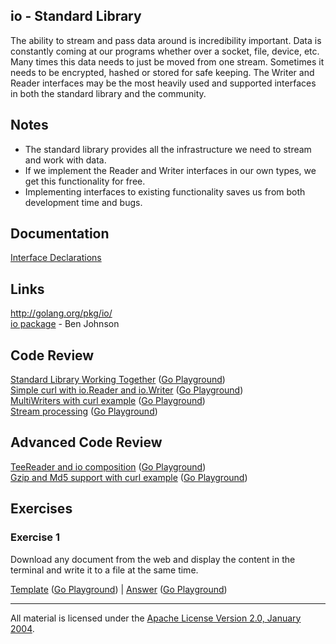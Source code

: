 ## io - Standard Library

The ability to stream and pass data around is incredibility important. Data is constantly coming at our programs whether over a socket, file, device, etc. Many times this data needs to just be moved from one stream. Sometimes it needs to be encrypted, hashed or stored for safe keeping. The Writer and Reader interfaces may be the most heavily used and supported interfaces in both the standard library and the community.

## Notes

* The standard library provides all the infrastructure we need to stream and work with data.
* If we implement the Reader and Writer interfaces in our own types, we get this functionality for free.
* Implementing interfaces to existing functionality saves us from both development time and bugs.

## Documentation

[Interface Declarations](documentation/interfaces.md)

## Links

http://golang.org/pkg/io/  
[io package](https://medium.com/@benbjohnson/go-walkthrough-io-package-8ac5e95a9fbd#.d2ebstv0q) - Ben Johnson  

## Code Review

[Standard Library Working Together](example1/example1.go) ([Go Playground](http://play.golang.org/p/Ikm0s6vjoi))  
[Simple curl with io.Reader and io.Writer](example2/example2.go) ([Go Playground](http://play.golang.org/p/b_BxHFATti))  
[MultiWriters with curl example](example3/example3.go) ([Go Playground](http://play.golang.org/p/3UeN6iAE-k))  
[Stream processing](example4/example4.go) ([Go Playground](http://play.golang.org/p/9h53-8jZUW))  

## Advanced Code Review

[TeeReader and io composition](advanced/example1/example1.go) ([Go Playground](http://play.golang.org/p/9QSXbjtPxe))  
[Gzip and Md5 support with curl example](advanced/example2/example2.go) ([Go Playground](http://play.golang.org/p/kN97kdqRGy))

## Exercises

### Exercise 1

Download any document from the web and display the content in the terminal and write it to a file at the same time.

[Template](exercises/template1/template1.go) ([Go Playground](http://play.golang.org/p/ZCqK8ek58U)) | 
[Answer](exercises/exercise1/exercise1.go) ([Go Playground](http://play.golang.org/p/bogTavYBEx))
___
All material is licensed under the [Apache License Version 2.0, January 2004](http://www.apache.org/licenses/LICENSE-2.0).
